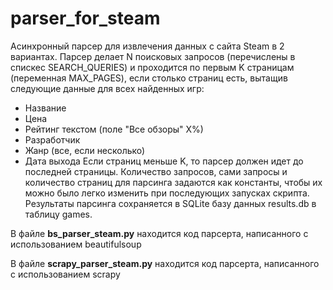# parser_for_steam
Асинхронный парсер для извлечения данных с сайта Steam в 2 вариантах. Парсер делает N поисковых запросов (перечислены в спискес SEARCH_QUERIES) и проходится по первым K страницам (переменная MAX_PAGES), если столько страниц есть, вытащив следующие данные для всех найденных игр:
- Название
- Цена
- Рейтинг текстом (поле "Все обзоры" Х%)
- Разработчик
- Жанр (все, если несколько)
- Дата выхода
Если страниц меньше K, то парсер должен идет до последней страницы. Количество запросов, сами запросы и количество страниц для парсинга задаются как константы, чтобы их можно было легко изменить при последующих запусках скрипта. Результаты парсинга сохраняется в SQLite базу данных results.db в таблицу games.



В файле **bs_parser_steam.py** находится код парсерта, написанного с использованием beautifulsoup

В файле **scrapy_parser_steam.py** находится код парсерта, написанного с использованием scrapy

